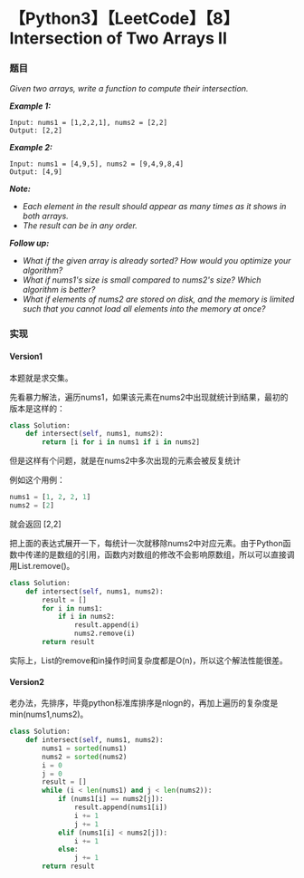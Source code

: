 # 【Python3】【LeetCode】【8】Intersection of Two Arrays II 

### 题目

*Given two arrays, write a function to compute their intersection.*

***Example 1:***

```
Input: nums1 = [1,2,2,1], nums2 = [2,2]
Output: [2,2]
```

***Example 2:***

```
Input: nums1 = [4,9,5], nums2 = [9,4,9,8,4]
Output: [4,9]
```

***Note:***

- *Each element in the result should appear as many times as it shows in both arrays.*
- *The result can be in any order.*

***Follow up:***

- *What if the given array is already sorted? How would you optimize your algorithm?*
- *What if nums1's size is small compared to nums2's size? Which algorithm is better?*
- *What if elements of nums2 are stored on disk, and the memory is limited such that you cannot load all elements into the memory at once?*

### 实现

#### Version1

本题就是求交集。

先看暴力解法，遍历nums1，如果该元素在nums2中出现就统计到结果，最初的版本是这样的：

```python
class Solution:
    def intersect(self, nums1, nums2):
        return [i for i in nums1 if i in nums2]
```

但是这样有个问题，就是在nums2中多次出现的元素会被反复统计

例如这个用例：

```python
nums1 = [1, 2, 2, 1]
nums2 = [2]
```

就会返回 [2,2]

把上面的表达式展开一下，每统计一次就移除nums2中对应元素。由于Python函数中传递的是数组的引用，函数内对数组的修改不会影响原数组，所以可以直接调用List.remove()。

```python
class Solution:
    def intersect(self, nums1, nums2):
        result = []
        for i in nums1:
            if i in nums2:
                result.append(i)
                nums2.remove(i)
        return result
```

实际上，List的remove和in操作时间复杂度都是O(n)，所以这个解法性能很差。

#### Version2

老办法，先排序，毕竟python标准库排序是nlogn的，再加上遍历的复杂度是min(nums1,nums2)。

```python
class Solution:
    def intersect(self, nums1, nums2):
        nums1 = sorted(nums1)
        nums2 = sorted(nums2)
        i = 0
        j = 0
        result = []
        while (i < len(nums1) and j < len(nums2)):
            if (nums1[i] == nums2[j]):
                result.append(nums1[i])
                i += 1
                j += 1
            elif (nums1[i] < nums2[j]):
                i += 1
            else:
                j += 1
        return result
```

